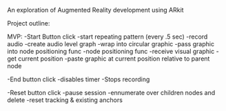 An exploration of Augmented Reality development using ARkit



Project outline:

MVP:
-Start Button click
    -start repeating pattern (every .5 sec)
        -record audio
            -create audio level graph
            -wrap into circular graphic
            -pass graphic into node positioning func
        -node positioning func
            -receive visual graphic
            -get current position
            -paste graphic at current position relative to parent node

-End button click
    -disables timer
    -Stops recording
    
-Reset button click
    -pause session
    -ennumerate over children nodes and delete
    -reset tracking & existing anchors
